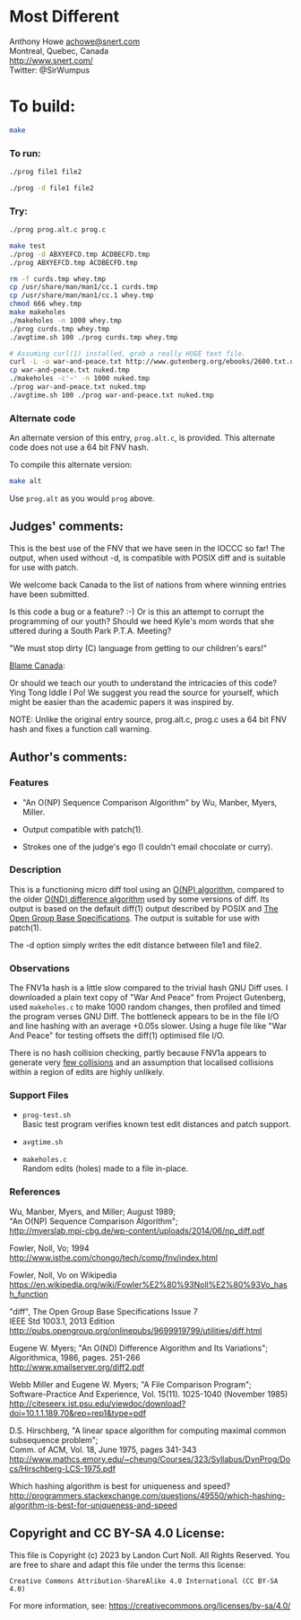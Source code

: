 # Most Different

Anthony Howe <achowe@snert.com>  
Montreal, Quebec, Canada  
<http://www.snert.com/>  
Twitter: @SirWumpus  

# To build:

```sh
make
```

### To run:

```sh
./prog file1 file2

./prog -d file1 file2
```

### Try:

```sh
./prog prog.alt.c prog.c

make test
./prog -d ABXYEFCD.tmp ACDBECFD.tmp
./prog ABXYEFCD.tmp ACDBECFD.tmp

rm -f curds.tmp whey.tmp
cp /usr/share/man/man1/cc.1 curds.tmp
cp /usr/share/man/man1/cc.1 whey.tmp
chmod 666 whey.tmp
make makeholes
./makeholes -n 1000 whey.tmp
./prog curds.tmp whey.tmp
./avgtime.sh 100 ./prog curds.tmp whey.tmp

# Assuming curl(1) installed, grab a really HUGE text file.
curl -L -o war-and-peace.txt http://www.gutenberg.org/ebooks/2600.txt.utf-8
cp war-and-peace.txt nuked.tmp
./makeholes -c'~' -n 1000 nuked.tmp
./prog war-and-peace.txt nuked.tmp
./avgtime.sh 100 ./prog war-and-peace.txt nuked.tmp
```

### Alternate code

An alternate version of this entry, `prog.alt.c`, is provided.
This alternate code does not use a 64 bit FNV hash.

To compile this alternate version:

```sh
make alt
```

Use `prog.alt` as you would `prog` above.

## Judges' comments:

This is the best use of the FNV that we have seen in the IOCCC so far!
The output, when used without -d, is compatible with POSIX diff and
is suitable for use with patch.

We welcome back Canada to the list of nations from where winning
entries have been submitted.

Is this code a bug or a feature? :-)  Or is this an attempt to corrupt the
programming of our youth?  Should we heed Kyle's mom words that she uttered
during a South Park P.T.A. Meeting?

   "We must stop dirty (C) language from getting to our children's ears!"

   [Blame Canada](https://www.youtube.com/watch?v=bOR38552MJA):

Or should we teach our youth to understand the intricacies of this code?
Ying Tong Iddle I Po!  We suggest you read the source for yourself, which
might be easier than the academic papers it was inspired by.

NOTE: Unlike the original entry source, prog.alt.c, prog.c uses a
64 bit FNV hash and fixes a function call warning.

## Author's comments:

### Features

* "An O(NP) Sequence Comparison Algorithm" by Wu, Manber, Myers, Miller.

* Output compatible with patch(1).

* Strokes one of the judge's ego (I couldn't email chocolate or curry).

### Description

This is a functioning micro diff tool using an [O(NP) algorithm][Wu+89],
compared to the older [O(ND) difference algorithm][Mye86] used by some versions
of diff.  Its output is based on the default diff(1) output described by POSIX
and [The Open Group Base Specifications][SUSV7].  The output is suitable for use
with patch(1).

The -d option simply writes the edit distance between file1 and file2.

### Observations

The FNV1a hash is a little slow compared to the trivial hash GNU Diff uses.  I
downloaded a plain text copy of "War And Peace" from Project Gutenberg, used
``makeholes.c`` to make 1000 random changes, then profiled and timed the program
verses GNU Diff.  The bottleneck appears to be in the file I/O and line hashing
with an average +0.05s slower.  Using a huge file like "War And Peace" for
testing offsets the diff(1) optimised file I/O.

There is no hash collision checking, partly because FNV1a appears to generate
very [few collisions][HshCmp] and an assumption that localised collisions within
a region of edits are highly unlikely.

### Support Files

* ``prog-test.sh``  
Basic test program verifies known test edit distances and patch support.

* ``avgtime.sh``

* ``makeholes.c``  
Random edits (holes) made to a file in-place.

### References

Wu, Manber, Myers, and Miller; August 1989;  
"An O(NP) Sequence Comparison Algorithm";  
<http://myerslab.mpi-cbg.de/wp-content/uploads/2014/06/np_diff.pdf>

Fowler, Noll, Vo; 1994  
<http://www.isthe.com/chongo/tech/comp/fnv/index.html>

Fowler, Noll, Vo on Wikipedia  
<https://en.wikipedia.org/wiki/Fowler%E2%80%93Noll%E2%80%93Vo_hash_function>

"diff", The Open Group Base Specifications Issue 7  
IEEE Std 1003.1, 2013 Edition  
<http://pubs.opengroup.org/onlinepubs/9699919799/utilities/diff.html>

Eugene W. Myers; "An O(ND) Difference Algorithm and Its Variations";  
Algorithmica, 1986, pages. 251-266  
<http://www.xmailserver.org/diff2.pdf>

Webb Miller and Eugene W. Myers; "A File Comparison Program";  
Software-Practice And Experience, Vol. 15(11). 1025-1040 (November 1985)  
<http://citeseerx.ist.psu.edu/viewdoc/download?doi=10.1.1.189.70&rep=rep1&type=pdf>

D.S. Hirschberg, "A linear space algorithm for computing maximal common subsequence problem";  
Comm. of ACM, Vol. 18, June 1975, pages 341-343  
<http://www.mathcs.emory.edu/~cheung/Courses/323/Syllabus/DynProg/Docs/Hirschberg-LCS-1975.pdf>

Which hashing algorithm is best for uniqueness and speed?  
<http://programmers.stackexchange.com/questions/49550/which-hashing-algorithm-is-best-for-uniqueness-and-speed>

[Wu+89]: http://myerslab.mpi-cbg.de/wp-content/uploads/2014/06/np_diff.pdf

[FNV94]: http://www.isthe.com/chongo/tech/comp/fnv/index.html

[FNVWi]: https://en.wikipedia.org/wiki/Fowler%E2%80%93Noll%E2%80%93Vo_hash_function

[Mye86]: http://www.xmailserver.org/diff2.pdf

[SUSV7]: http://pubs.opengroup.org/onlinepubs/9699919799/utilities/diff.html

[Mil85]: http://citeseerx.ist.psu.edu/viewdoc/download?doi=10.1.1.189.70&rep=rep1&type=pdf

[Hir75]: http://www.mathcs.emory.edu/~cheung/Courses/323/Syllabus/DynProg/Docs/Hirschberg-LCS-1975.pdf

[HshCmp]: http://programmers.stackexchange.com/questions/49550/which-hashing-algorithm-is-best-for-uniqueness-and-speed

## Copyright and CC BY-SA 4.0 License:

This file is Copyright (c) 2023 by Landon Curt Noll.  All Rights Reserved.
You are free to share and adapt this file under the terms this license:

    Creative Commons Attribution-ShareAlike 4.0 International (CC BY-SA 4.0)

For more information, see: https://creativecommons.org/licenses/by-sa/4.0/
